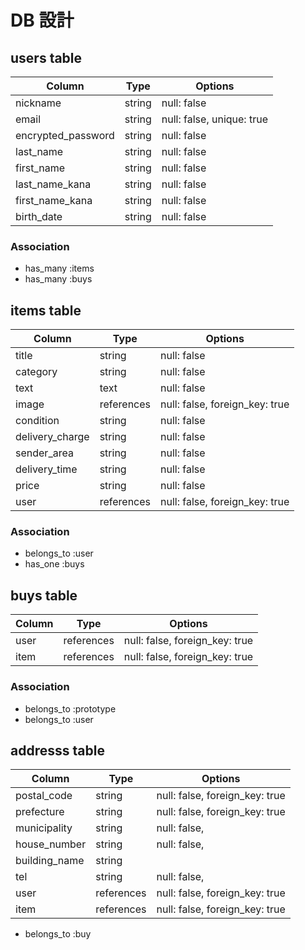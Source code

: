 # DB 設計

## users table

| Column             | Type                | Options                   |
|--------------------|---------------------|---------------------------|
| nickname           | string              | null: false               |
| email              | string              | null: false, unique: true |
| encrypted_password | string              | null: false               |
| last_name          | string              | null: false               |
| first_name         | string              | null: false               |
| last_name_kana     | string              | null: false               |
| first_name_kana    | string              | null: false               |
| birth_date         | string              | null: false               |

### Association

- has_many :items
- has_many :buys

## items table

| Column                              | Type       | Options                        |
|-------------------------------------|------------|--------------------------------|
| title                               | string     | null: false                    |
| category                            | string     | null: false                    |
| text                                | text       | null: false                    |
| image                               | references | null: false, foreign_key: true |
| condition                           | string     | null: false                    |
| delivery_charge                     | string     | null: false                    |
| sender_area                         | string     | null: false                    |
| delivery_time                       | string     | null: false                    |
| price                               | string     | null: false                    |
| user                                | references | null: false, foreign_key: true |

### Association

- belongs_to :user
- has_one :buys

## buys table

| Column      | Type       | Options                        |
|-------------|------------|--------------------------------|
| user        | references | null: false, foreign_key: true |
| item        | references | null: false, foreign_key: true |

### Association

- belongs_to :prototype
- belongs_to :user

## addresss table

| Column        | Type       | Options                        |
|-------------- |------------|--------------------------------|
| postal_code   | string     | null: false, foreign_key: true |
| prefecture    | string     | null: false, foreign_key: true |
| municipality  | string     | null: false,                   |
| house_number  | string     | null: false,                   |
| building_name | string     |                                |
| tel           | string     | null: false,                   |
| user          | references | null: false, foreign_key: true |
| item          | references | null: false, foreign_key: true |

- belongs_to :buy